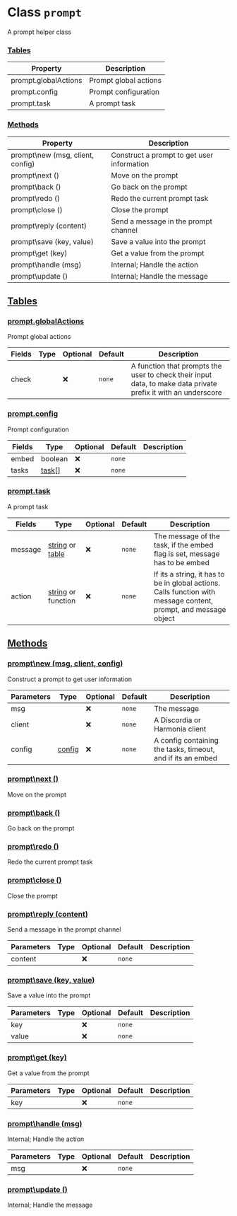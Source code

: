 
# Class `prompt`
A prompt helper class









### [Tables](#Tables)
| Property | Description |
| -------- | ----------- |
| prompt.globalActions | Prompt global actions |
| prompt.config | Prompt configuration |
| prompt.task | A prompt task |

### [Methods](#Methods)
| Property | Description |
| -------- | ----------- |
| prompt\new (msg, client, config) | Construct a prompt to get user information |
| prompt\next () | Move on the prompt |
| prompt\back () | Go back on the prompt |
| prompt\redo () | Redo the current prompt task |
| prompt\close () | Close the prompt |
| prompt\reply (content) | Send a message in the prompt channel |
| prompt\save (key, value) | Save a value into the prompt |
| prompt\get (key) | Get a value from the prompt |
| prompt\handle (msg) | Internal; Handle the action |
| prompt\update () | Internal; Handle the message |



## [Tables](#Tables)

### [prompt.globalActions](#prompt.globalActions)
Prompt global actions



| Fields | Type | Optional | Default | Description |
| --------------- | ---- | -------- | ------- | ----------- |
| check |  | ❌ | `none` |  A function that prompts the user to check their input data, to make data private prefix it with an underscore |











### [prompt.config](#prompt.config)
Prompt configuration



| Fields | Type | Optional | Default | Description |
| --------------- | ---- | -------- | ------- | ----------- |
| embed | <span class="type">boolean</span> | ❌ | `none` |      |
| tasks | <a class="type" href="../classes/prompt.md#prompt.task">task[]</a> | ❌ | `none` |      |











### [prompt.task](#prompt.task)
A prompt task



| Fields | Type | Optional | Default | Description |
| --------------- | ---- | -------- | ------- | ----------- |
| message | <a class="type" href="https://www.lua.org/manual/5.1/manual.html#5.4">string</a> or <a class="type" href="https://www.lua.org/manual/5.1/manual.html#5.5">table</a> | ❌ | `none` |  The message of the task, if the embed flag is set, message has to be embed |
| action | <a class="type" href="https://www.lua.org/manual/5.1/manual.html#5.4">string</a> or <span class="type">function</span> | ❌ | `none` |  If its a string, it has to be in global actions. Calls function with message content, prompt, and message object |











## [Methods](#Methods)

### [prompt\new (msg, client, config)](#prompt\new)
Construct a prompt to get user information



| Parameters | Type | Optional | Default | Description |
| --------------- | ---- | -------- | ------- | ----------- |
| msg |  | ❌ | `none` |  The message |
| client |  | ❌ | `none` |  A Discordia or Harmonia client |
| config | <a class="type" href="../classes/prompt.md#prompt.config">config</a> | ❌ | `none` |  A config containing the tasks, timeout, and if its an embed |











### [prompt\next ()](#prompt\next)
Move on the prompt










### [prompt\back ()](#prompt\back)
Go back on the prompt










### [prompt\redo ()](#prompt\redo)
Redo the current prompt task










### [prompt\close ()](#prompt\close)
Close the prompt










### [prompt\reply (content)](#prompt\reply)
Send a message in the prompt channel



| Parameters | Type | Optional | Default | Description |
| --------------- | ---- | -------- | ------- | ----------- |
| content |  | ❌ | `none` |      |











### [prompt\save (key, value)](#prompt\save)
Save a value into the prompt



| Parameters | Type | Optional | Default | Description |
| --------------- | ---- | -------- | ------- | ----------- |
| key |  | ❌ | `none` |      |
| value |  | ❌ | `none` |      |











### [prompt\get (key)](#prompt\get)
Get a value from the prompt



| Parameters | Type | Optional | Default | Description |
| --------------- | ---- | -------- | ------- | ----------- |
| key |  | ❌ | `none` |      |











### [prompt\handle (msg)](#prompt\handle)
Internal; Handle the action



| Parameters | Type | Optional | Default | Description |
| --------------- | ---- | -------- | ------- | ----------- |
| msg |  | ❌ | `none` |      |











### [prompt\update ()](#prompt\update)
Internal; Handle the message











